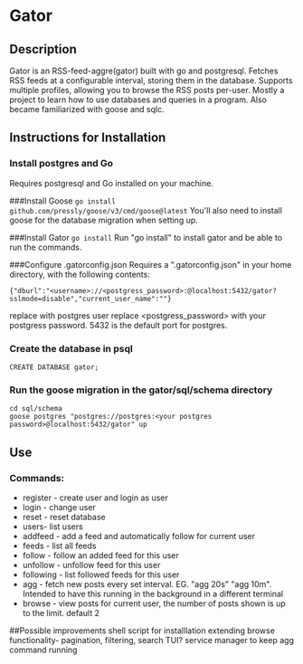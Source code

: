 # Gator
## Description
Gator is an RSS-feed-aggre(gator) built with go and postgresql. Fetches RSS feeds at a configurable interval, storing them in the database. Supports multiple profiles, allowing you to browse the RSS posts per-user. 
Mostly a project to learn how to use databases and queries in a program. Also became familiarized with goose and sqlc. 

## Instructions for Installation
### Install postgres and Go
Requires postgresql and Go installed on your machine. 

###Install Goose
```go install github.com/pressly/goose/v3/cmd/goose@latest```
You'll also need to install goose for the database migration when setting up. 

###Install Gator
```go install```
Run "go install" to install gator and be able to run the commands. 

###Configure .gatorconfig.json
Requires a ".gatorconfig.json" in your home directory, with the following contents:
```
{"dburl":"<username>://<postgress_password>:@localhost:5432/gator?sslmode=disable","current_user_name":""}
```
replace <username> with postgres user
replace <postgress_password> with your postgress password. 5432 is the default port for postgres.

### Create the database in psql
```
CREATE DATABASE gator;
```

### Run the goose migration in the gator/sql/schema directory
```
cd sql/schema
goose postgres "postgres://postgres:<your postgres password>@localhost:5432/gator" up
```
## Use
### Commands:
- register <user> - create user and login as user
- login <user> - change user
- reset - reset database
- users- list users
- addfeed <name> <url> - add a feed and automatically follow for current user
- feeds - list all feeds
- follow <url> - follow an added feed for this user
- unfollow <url> - unfollow feed for this user
- following - list followed feeds for this user
- agg <interval> - fetch new posts every set interval. EG. "agg 20s" "agg 10m". Intended to have this running in the background in a different terminal
- browse <limit optional> - view posts for current user, the number of posts shown is up to the limit. default 2

##Possible improvements
shell script for installlation
extending browse functionality- pagination, filtering, search
TUI?
service manager to keep agg command running
